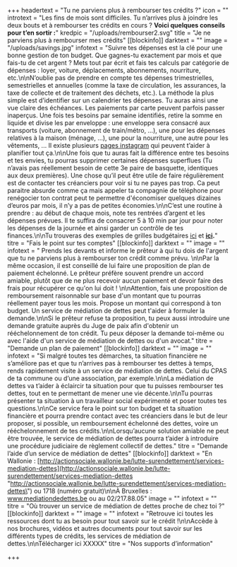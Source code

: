 +++
headertext = "Tu ne parviens plus à rembourser tes crédits ?"
icon = ""
introtext = "Les fins de mois sont difficiles. Tu n’arrives plus à joindre les deux bouts et à rembourser tes crédits en cours ? **Voici quelques conseils pour t’en sortir :**"
kredpic = "/uploads/rembourser2.svg"
title = "Je ne parviens plus à rembourser mes crédits"
[[blockinfo]]
darktext = ""
image = "/uploads/savings.jpg"
infotext = "Suivre tes dépenses est la clé pour une bonne gestion de ton budget. Que gagnes-tu exactement par mois et que fais-tu de cet argent ? Mets tout par écrit et fais tes calculs par catégorie de dépenses : loyer, voiture, déplacements, abonnements, nourriture, etc.\n\nN’oublie pas de prendre en compte tes dépenses trimestrielles, semestrielles et annuelles (comme la taxe de circulation, les assurances, la taxe de collecte et de traitement des déchets, etc.). La méthode la plus simple est d’identifier sur un calendrier tes dépenses. Tu auras ainsi une vue claire des échéances. Les paiements par carte peuvent parfois passer inaperçus. Une fois tes besoins par semaine identifiés, retire la somme en liquide et divise les par enveloppe : une enveloppe sera consacré aux transports (voiture, abonnement de train/métro, …), une pour les dépenses relatives à la maison (ménage, …), une pour la nourriture, une autre pour les vêtements, ... Il existe plusieurs [pages instagram](https://www.flair.be/fr/lifestyle/budget-planning-la-nouvelle-tendance-sur-instagram/) qui peuvent t’aider à planifier tout ça.\n\nUne fois que tu auras fait la différence entre tes besoins et tes envies, tu pourras supprimer certaines dépenses superflues (Tu n’avais pas réellement besoin de cette 3e paire de basquette, identiques aux deux premières). Une chose qu’il peut être utile de faire régulièrement est de contacter tes créanciers pour voir si tu ne payes pas trop. Ca peut paraitre absurde comme ça mais appeler ta compagnie de téléphone pour renégocier ton contrat peut te permettre d'économiser quelques dizaines d’euros par mois, il n’y a pas de petites économies.\n\nC’est une routine à prendre : au début de chaque mois, note tes rentrées d’argent et les dépenses prévues. Il te suffira de consacrer 5 à 10 min par jour pour noter les dépenses de la journée et ainsi garder un contrôle de tes finances.\n\nTu trouveras des exemples de grilles budgétaires [ici](http://socialsante.wallonie.be/surendettement/citoyen/calcul_budget_public/) et [**ici**](http://www.checkyourbudget.be/spip.php?rubrique27&lang=fr)**.**"
titre = "Fais le point sur tes comptes"
[[blockinfo]]
darktext = ""
image = ""
infotext = " Prends les devants et informe le prêteur à qui tu dois de l'argent que tu ne parviens plus à rembourser ton crédit comme prévu. \n\nPar la même occasion, il est conseillé de lui faire une proposition de plan de paiement échelonné. Le prêteur préfère souvent prendre un accord amiable, plutôt que de ne plus recevoir aucun paiement et devoir faire des frais pour récupérer ce qu'on lui doit ! \n\nAttention, fais une proposition de remboursement raisonnable sur base d'un montant que tu pourras réellement payer tous les mois. Propose un montant qui correspond à ton budget. Un service de médiation de dettes peut t'aider à formuler la demande.\n\nSi le prêteur refuse ta proposition, tu peux aussi introduire une demande gratuite auprès du Juge de paix afin d'obtenir un rééchelonnement de ton crédit. Tu peux déposer la demande toi-même ou avec l'aide d'un service de médiation de dettes ou d'un avocat."
titre = "Demande un plan de paiement"
[[blockinfo]]
darktext = ""
image = ""
infotext = "Si malgré toutes tes démarches, ta situation financière ne s’améliore pas et que tu n’arrives pas à rembourser tes dettes à temps, rends rapidement visite à un service de médiation de dettes. Celui du CPAS de ta commune ou d’une association, par exemple.\n\nLa médiation de dettes va t’aider à éclaircir ta situation pour que tu puisses rembourser tes dettes, tout en te permettant de mener une vie décente.\n\nTu pourras présenter ta situation à un travailleur social expérimenté et poser toutes tes questions.\n\nCe service fera le point sur ton budget et ta situation financière et pourra prendre contact avec tes créanciers dans le but de leur proposer, si possible, un remboursement échelonné des dettes, voire un rééchelonnement de tes crédits.\n\nLorsqu’aucune solution amiable ne peut être trouvée, le service de médiation de dettes pourra t’aider à introduire une procédure judiciaire de règlement collectif de dettes."
titre = "Demande l’aide d’un service de médiation de dettes"
[[blockinfo]]
darktext = "En Wallonie : [http://actionsociale.wallonie.be/lutte-surendettement/services-mediation-dettes](http://actionsociale.wallonie.be/lutte-surendettement/services-mediation-dettes \"http://actionsociale.wallonie.be/lutte-surendettement/services-mediation-dettes\") ou 1718 (numéro gratuit)\n\nÀ Bruxelles : www.mediationdedettes.be ou au 02/217.88.05"
image = ""
infotext = ""
titre = "Où trouver un service de médiation de dettes proche de chez toi ?"
[[blockinfo]]
darktext = ""
image = ""
infotext = "Retrouve ici toutes les ressources dont tu as besoin pour tout savoir sur le crédit !\n\nAccède à nos brochures, vidéos et autres documents pour tout savoir sur les différents types de crédits, les services de médiation de dettes.\n\nTélécharger ici XXXXX"
titre = "Nos supports d’information"

+++
